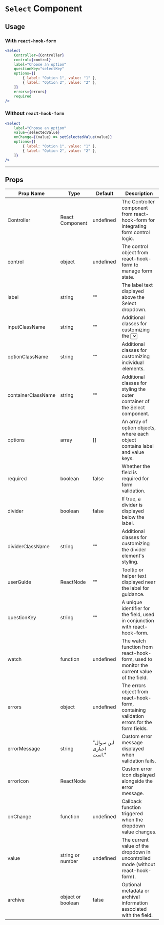 # `Select` Component

## Usage

### With `react-hook-form`

```jsx
<Select
    Controller={Controller}
    control={control}
    label="Choose an option"
    questionKey="selectKey"
    options={[
        { label: "Option 1", value: "1" },
        { label: "Option 2", value: "2" },
    ]}
    errors={errors}
    required
/>
```

### Without `react-hook-form`

```jsx
<Select
    label="Choose an option"
    value={selectedValue}
    onChange={(value) => setSelectedValue(value)}
    options={[
        { label: "Option 1", value: "1" },
        { label: "Option 2", value: "2" },
    ]}
/>
```

---

## Props

| Prop Name          | Type              | Default                | Description                                                                               |
| ------------------ | ----------------- | ---------------------- | ----------------------------------------------------------------------------------------- |
| Controller         | React Component   | undefined              | The Controller component from react-hook-form for integrating form control logic.         |
| control            | object            | undefined              | The control object from react-hook-form to manage form state.                             |
| label              | string            | ""                     | The label text displayed above the Select dropdown.                                       |
| inputClassName     | string            | ""                     | Additional classes for customizing the <select> element's styling.                        |
| optionClassName    | string            | ""                     | Additional classes for customizing individual <option> elements.                          |
| containerClassName | string            | ""                     | Additional classes for styling the outer container of the Select component.               |
| options            | array             | []                     | An array of option objects, where each object contains label and value keys.              |
| required           | boolean           | false                  | Whether the field is required for form validation.                                        |
| divider            | boolean           | false                  | If true, a divider is displayed below the label.                                          |
| dividerClassName   | string            | ""                     | Additional classes for customizing the divider element's styling.                         |
| userGuide          | ReactNode         | ""                     | Tooltip or helper text displayed near the label for guidance.                             |
| questionKey        | string            | ""                     | A unique identifier for the field, used in conjunction with react-hook-form.              |
| watch              | function          | undefined              | The watch function from react-hook-form, used to monitor the current value of the field.  |
| errors             | object            | undefined              | The errors object from react-hook-form, containing validation errors for the form fields. |
| errorMessage       | string            | "این سوال اجباری است." | Custom error message displayed when validation fails.                                     |
| errorIcon          | ReactNode         | <BiError />            | Custom error icon displayed alongside the error message.                                  |
| onChange           | function          | undefined              | Callback function triggered when the dropdown value changes.                              |
| value              | string or number  | undefined              | The current value of the dropdown in uncontrolled mode (without react-hook-form).         |
| archive            | object or boolean | false                  | Optional metadata or archival information associated with the field.                      |
